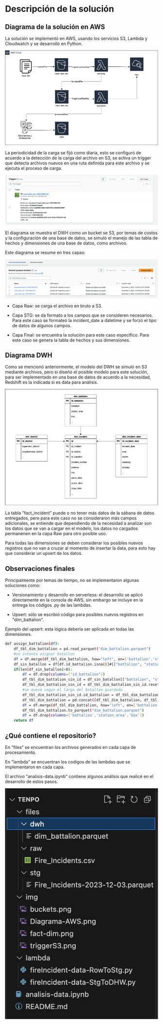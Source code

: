 # Descripción de la solución 

## Diagrama de la solución en AWS

La solución se implementó en AWS, usando los servicios S3, Lambda y Cloudwatch y se desarrolló en Python.

![aws](/img/Diagrama-AWS.png)

La periodicidad de la carga se fijó como diaria, esto se configuró de acuerdo a la detección de la carga del archivo en S3, se activa un trigger que detecta archivos nuevos en una ruta definida para este archivo y se ejecuta el proceso de carga. 

![trigger](/img/triggerS3.png)

El diagrama se muestra el DWH como un bucket se S3, por temas de costos y la configuración de una base de datos, se simuló el manejo de las tabla de hechos y dimensiones de una base de datos, como archivos.

Este diagrama se resume en tres capas:

![s3](/img/buckets.png)

- Capa Raw: se carga el archivo en bruto a S3.
- Capa STG: se da formato a los campos que se consideren necesarios. Para este caso se formateó la incident_date a datetime y se forzó el tipo de datos de algunos campos.

- Capa Final: se encuentra la solución para este caso específico. Para este caso se genera la tabla de hechos y sus dimensiones.


## Diagrama DWH

Como se mencionó anteriormente, el modelo del DWH se simuló en S3 mediante archivos, pero si diseñó el posible modelo para este solución, para ser implementado en una base de datos de acuerdo a la necesidad, Redshift es la indicada si es data para análisis.

![DWH](/img/fact-dim.png)

La tabla "fact_incident" puede o no tener más datos de la sábana de datos entregados, pero para este caso no se consideraron más campos adicionales, se entiende que dependiendo de la necesidad a analizar son los datos que se van a cargar en el modelo, los datos no cargados permanenen en la capa Raw para otro posible uso.


Para todas las dimensiones se deben considerar los posibles nuevos registros que no van a cruzar al momento de insertar la data, para esto hay que considerar un upsert de los datos.

## Observaciones finales

Principalmente por temas de tiempo, no se implementaron algunas soluciones como:

- Versionamiento y desarrollo en serverless: el desarrollo se aplicó directamente en la consola de AWS, sin embargo se incluye en la entrega los códigos .py de las lambdas.

- Upsert: sólo se escribió código para posibles nuevos registros en "dim_battalion".

Ejemplo del upsert: esta lógica debería ser aplicada en todas las dimensiones.
```bash
def assign_battalion(df):
    df_tbl_dim_battalion = pd.read_parquet("dim_battalion.parquet")
    #se intenta asignar batallon
    df = df.merge(df_tbl_dim_battalion, how="left", on=['battalion','station_area','box'])
    df_sin_batallon = df[df.id_battalion.isna()]#[["battalion", "station_area", "box"]]
    if(len(df_sin_batallon)>0):
        df = df.drop(columns=["id_battalion"])
        df_tbl_dim_battalion_sin_id = df_sin_batallon[["battalion", "station_area", "box"]].drop_duplicates()
        df_tbl_dim_battalion_sin_id = df_tbl_dim_battalion_sin_id.reset_index(drop=True).reset_index().rename(columns={'index':'id_battalion'})
        #se mueve segun el largo del batallon guardado
        df_tbl_dim_battalion_sin_id.id_battalion = df_tbl_dim_battalion_sin_id.id_battalion + len(df_tbl_dim_battalion)
        df_tbl_dim_battalion = pd.concat([df_tbl_dim_battalion, df_tbl_dim_battalion_sin_id])
        df = df.merge(df_tbl_dim_battalion, how="left", on=['battalion','station_area','box'])
        df_tbl_dim_battalion.to_parquet("dim_battalion.parquet")
        df = df.drop(columns=['battalion','station_area','box'])
    return df 
```

## ¿Qué contiene el repositorio?

En "files" se encuentran los archivos generados en cada capa de procesamiento.

En "lambda" se encuentran los codigos de las lambdas que se implementaron en cada capa.

El archivo  "analisis-data.ipynb" contiene algunos análisis que realicé en el desarrollo de estos pasos.

![DWH](/img/git.png)


